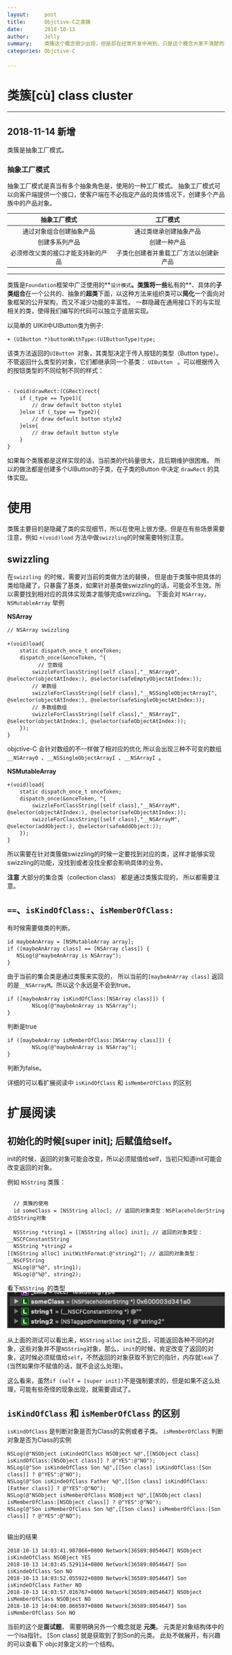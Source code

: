 ```yaml
---
layout:     post
title:      Objctive-C之类簇
date:       2018-10-13
author:     Jelly
summary:    类簇这个概念很少出现，但是却在经常开发中用到，只是这个概念大家不清楚而已。这篇就是为了介绍类簇这个概念和实现的过程。 举个例子，我们平时最常用到的`NSArray`，`NSDictionary `， `UIButton` 中的`[UIButton buttonWithType:<#(UIButtonType)#>]` 方法，这个都是我们平时很经常用到的方法，只是对于内部实现是如何实现的呢？ 了解吗？ 
categories: Objctive-C
 
---
```


# 类簇[cù] class cluster
---
## 2018-11-14 新增

类簇是抽象工厂模式。

### 抽象工厂模式

抽象工厂模式是真当有多个抽象角色是，使用的一种工厂模式。 抽象工厂模式可以向客户端提供一个接口，使客户端在不必指定产品的具体情况下，创建多个产品族中的产品对象。

| 抽象工厂模式 | 工厂模式 |
| :-------------:|:-------------:|
| 通过对象组合创建抽象产品 | 通过类继承创建抽象产品 | 
| 创建多系列产品	 | 创建一种产品 |
| 必须修改父类的接口才能支持新的产品 | 子类化创建者并重载工厂方法以创建新产品 |

---



类簇是`Foundation`框架中广泛使用的**`设计模式`**。类簇将一些**私有的**、具体的**子类组合**在一个公共的、抽象的**超类**下面，以这种方法来组织类可以**简化**一个面向对象框架的公开架构，而又不减少功能的丰富性。
一群隐藏在通用接口下的与实现相关的类，使得我们编写的代码可以独立于底层实现。

以简单的 UIKit中UIButton类为例子:

```objc
+ (UIButton *)buttonWithType:(UIButtonType)type;
```
该类方法返回的`UIButton `对象，其类型决定于传入按钮的类型（Button type）。不管返回什么类型的对象，它们都继承同一个基类： `UIButton ` 。可以根据传入的按钮类型的不同绘制不同的样式：

``` objc

- (void)drawRect:(CGRect)rect{
	if (_type == Type1){
		// draw default button style1
	}else if (_type == Type2){
		// draw default button style2 
	}else{
		// draw default button style
	}
}
```

如果每个类簇都是这样实现的话，当前类的代码量很大，且后期维护很困难。 所以的做法都是创建多个UIButton的子类，在子类的Button 中决定 `drawRect` 的具体实现。

# 使用
类簇主要目的是隐藏了类的实现细节，所以在使用上很方便。但是在有些场景需要注意，例如  `+(void)load` 方法中做`swizzling`的时候需要特别注意。

## swizzling
在`swizzling `的时候，需要对当前的类做方法的替换， 但是由于类簇中把具体的类给隐藏了，只暴露了基类，如果针对基类做swizzling的话，可能会不生效。所以需要找到相对应的具体实现类才能够完成swizzling。 下面会对 `NSArray`， `NSMutableArray` 举例

**NSArray**

```objc
// NSArray swizzling

+(void)load{
    static dispatch_once_t onceToken;
    dispatch_once(&onceToken, ^{
    	  // 空数组
        swizzleForClassString([self class],"__NSArray0", @selector(objectAtIndex:), @selector(safeEmptyObjectAtIndex:));
        // 单数组
        swizzleForClassString([self class],"__NSSingleObjectArrayI", @selector(objectAtIndex:), @selector(safeSingleObjectAtIndex:));
        // 多数组数组
        swizzleForClassString([self class],"__NSArrayI", @selector(objectAtIndex:), @selector(safeObjectAtIndex:));
    });
}

```
objctive-C 会针对数组的不一样做了相对应的优化 所以会出现三种不可变的数组`__NSArray0 `、`__NSSingleObjectArrayI `、`__NSArrayI `。

**NSMutableArray**

```objc
+(void)load{
    static dispatch_once_t onceToken;
    dispatch_once(&onceToken, ^{
        swizzleForClassString([self class],"__NSArrayM", @selector(objectAtIndex:), @selector(safeObjectAtIndex:));
        swizzleForClassString([self class],"__NSArrayM", @selector(addObject:), @selector(safeAddObject:));
    });
}
```

所以需要在针对类簇做swizzling的时候一定要找到对应的类，这样才能够实现swizzling的功能，没找到或者没找全都会影响具体的业务。

**注意**
大部分的集合类（collection class） 都是通过类簇实现的， 所以都需要注意。

## `==`、`isKindOfClass:`、`isMemberOfClass:`

有时候需要做类的判断。

```objc
id maybeAnArray = [NSMutableArray array];
if ([maybeAnArray class] == [NSArray class]) {
   NSLog(@"maybeAnArray is NSArray");
}
```
由于当前的集合类是通过类簇来实现的， 所以当前的`[maybeAnArray class]` 返回的是`__NSArrayM`。所以这个永远是不会到true。

```objc
if ([maybeAnArray isKindOfClass:[NSArray class]]) {
        NSLog(@"maybeAnArray is NSArray");
}
```
判断是true

```objc
if ([maybeAnArray isMemberOfClass:[NSArray class]]) {
        NSLog(@"maybeAnArray is NSArray");
}
```
判断为false。

详细的可以看扩展阅读中 `isKindOfClass` 和 `isMemberOfClass` 的区别
 


# 扩展阅读

## 初始化的时候[super init]; 后赋值给self。
init的时候，返回的对象可能会改变，所以必须赋值给self，当初只知道init可能会改变返回的对象。

例如 `NSString` 类簇：

```objc

  // 类簇的使用
  id someClass = [NSString alloc]; // 返回的对象类型：NSPlaceholderString 占位String对象
  
  NSString *string1 = [[NSString alloc] init]; // 返回的对象类型：__NSCFConstantString
  NSString *string2 = [[NSString alloc] initWithFormat:@"string2"]; // 返回的对象类型：__NSCFString
  NSLog(@"%@", string1);
  NSLog(@"%@", string2);

```
看下`NSString `的类型
![NSString 类型](https://raw.githubusercontent.com/JellyGD/jellygd.github.io/master/_posts/images/20181013-stringtype.jpg)

从上面的测试可以看出来，`NSString` `alloc` `init`之后，可能返回各种不同的对象，这些对象并不是`NSString`对象，那么，`init`的时候，肯定改变了返回的对象，这时候必须赋值给`self`，不然返回的对象获取不到它的指针，内存就`leak`了(当然如果你不赋值的话，就不会这么处理)。

这么看来，虽然`if (self = [super init])`不是强制要求的，但是如果不这么处理，可能有些奇怪的现象出现，就需要调试了。


## `isKindOfClass` 和 `isMemberOfClass` 的区别

`isKindOfClass` 是判断对象是否为Class的实例或者子类。  `isMemberOfClass` 判断对象是否为Class的实例

```objc
NSLog(@"NSObject isKindeOfClass NSOBject %@",[[NSObject class] isKindOfClass:[NSObject class]] ? @"YES":@"NO");
NSLog(@"Son isKindeOfClass Son %@",[[Son class] isKindOfClass:[Son class]] ? @"YES":@"NO");
NSLog(@"Son isKindeOfClass Father %@",[[Son class] isKindOfClass:[Father class]] ? @"YES":@"NO");
NSLog(@"NSObject isMemberOfClass NSOBject %@",[[NSObject class] isMemberOfClass:[NSObject class]] ? @"YES":@"NO");
NSLog(@"Son isMemberOfClass Son %@",[[Son class] isMemberOfClass:[Son class]] ? @"YES":@"NO");
    
```

输出的结果

```objc
2018-10-13 14:03:41.987866+0800 Network[36589:8054647] NSObject isKindeOfClass NSOBject YES
2018-10-13 14:03:45.529114+0800 Network[36589:8054647] Son isKindeOfClass Son NO
2018-10-13 14:03:52.055922+0800 Network[36589:8054647] Son isKindeOfClass Father NO
2018-10-13 14:03:57.016767+0800 Network[36589:8054647] NSObject isMemberOfClass NSOBject NO
2018-10-13 14:04:00.866597+0800 Network[36589:8054647] Son isMemberOfClass Son NO
```

当前的这个是**面试题**， 需要明确另外一个概念就是 **元类**。 元类是对象结构体中的一个isa指针。 [Son class] 就是获取到了到Son的元类。
此处不做展开，有兴趣的可以查看下 objc对象定义的一个结构。


